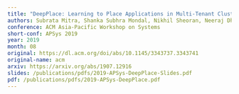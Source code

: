 ```yaml
---
title: "DeepPlace: Learning to Place Applications in Multi-Tenant Clusters"
authors: Subrata Mitra, Shanka Subhra Mondal, Nikhil Sheoran, Neeraj Dhake, Ravinder Nehra and Ramanuja Simha
conference: ACM Asia-Pacific Workshop on Systems
short-conf: APSys 2019
year: 2019
month: 08
original: https://dl.acm.org/doi/abs/10.1145/3343737.3343741
original-name: acm
arxiv: https://arxiv.org/abs/1907.12916
slides: /publications/pdfs/2019-APSys-DeepPlace-Slides.pdf
pdf: /publications/pdfs/2019-APSys-DeepPlace.pdf
---
```

